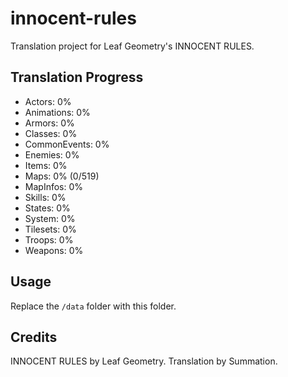# innocent-rules
Translation project for Leaf Geometry's INNOCENT RULES.

## Translation Progress
- Actors: 0%
- Animations: 0%
- Armors: 0%
- Classes: 0%
- CommonEvents: 0%
- Enemies: 0%
- Items: 0%
- Maps: 0% (0/519)
- MapInfos: 0%
- Skills: 0%
- States: 0%
- System: 0%
- Tilesets: 0%
- Troops: 0%
- Weapons: 0%

## Usage
Replace the `/data` folder with this folder.

## Credits
INNOCENT RULES by Leaf Geometry.
Translation by Summation.
